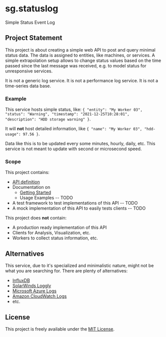# sg.statuslog
Simple Status Event Log

## Project Statement
This project is about creating a simple web API to post and query minimal status data.
The data is assigned to entities, like machines, or services.
A simple extrapolation setup allows to change status values based on the time passed since the last message was received, e.g. to model status for unresponsive services.

It is not a generic log service.
It is not a performance log service.
It is not a time-series data base.


### Example
This service hosts simple status, like:
`{ "entity": "My Worker 03", "status": "Warning", "timestamp": "2021-12-25T10:28:01", "description": "HDD storage warning" }`.

It will **not** host detailed information, like `{ "name": "My Worker 03", "hdd-usage": 97.56 }`.

Data like this is to be updated every some minutes, hourly, daily, etc.
This service is not meant to update with second or microsecond speed.


### Scope
This project contains:
* [API definition](./doc/api.md)
* Documentation on
	* [Getting Started](./doc/getting-started.md)
	* Usage Examples -- TODO
* A test framework to test implementations of this API -- TODO
* A mock implementation of this API to easily tests clients -- TODO

This project does **not** contain:
* A production ready implementation of this API
* Clients for Analysis, Visualization, etc.
* Workers to collect status information, etc.


## Alternatives
This service, due to it's specialized and minimalistic nature, might not be what you are searching for.
There are plenty of alternatives:

* [InfluxDB](https://www.influxdata.com/)
* [SolarWinds Loggly](https://www.loggly.com/)
* [Microsoft Azure Logs](https://docs.microsoft.com/en-us/azure/azure-monitor/logs/data-platform-logs)
* [Amazon CloudWatch Logs](https://docs.aws.amazon.com/AmazonCloudWatch/latest/logs)
* etc.


## License
This project is freely available under the [MIT License](./LICENSE).
